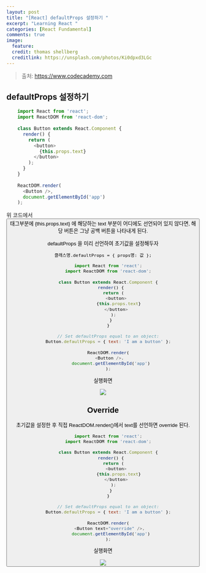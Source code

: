 ```yaml
---
layout: post
title: "[React] defaultProps 설정하기 "
excerpt: "Learning React "
categories: [React Fundamental] 
comments: true
image:
  feature:
  credit: thomas shellberg
  creditlink: https://unsplash.com/photos/Ki0dpxd3LGc
---
```


>출처: https://www.codecademy.com

## defaultProps 설정하기 

```javascript
    import React from 'react';
    import ReactDOM from 'react-dom';
    
    class Button extends React.Component {
      render() {
        return (
          <button>
            {this.props.text}
          </button>
        );
      }
    }
    
    ReactDOM.render(
      <Button />, 
      document.getElementById('app')
    );
```

위 코드에서 <button> 태그부분에 {this.props.text} 에 해당하는 text 부분이 어디에도 선언되어 있지 않다면,
해당 버튼은 그냥 공백 버튼을 나타내게 된다.

defaultProps 을 미리 선언하여 초기값을 설정해두자

` 클래스명.defaultProps = { props명: 값 }; `

```javascript
    import React from 'react';
    import ReactDOM from 'react-dom';
    
    class Button extends React.Component {
      render() {
        return (
          <button>
            {this.props.text}
          </button>
        );
      }
    }
    
    // Set defaultProps equal to an object:
    Button.defaultProps = { text: 'I am a button' };
    
    ReactDOM.render(
      <Button />, 
      document.getElementById('app')
    );
```

실행화면

<img src='https://cdn-images-1.medium.com/max/1600/1*Q2K0s77p-JW6jBj6Ue1B7Q.png'>

## Override

초기값을 설정한 후 직접 ReactDOM.render()에서 text를 선언하면 override 된다.

```javascript
    import React from 'react';
    import ReactDOM from 'react-dom';
    
    class Button extends React.Component {
      render() {
        return (
          <button>
            {this.props.text}
          </button>
        );
      }
    }
    
    // Set defaultProps equal to an object:
    Button.defaultProps = { text: 'I am a button' };
    
    ReactDOM.render(
      <Button text="override" />, 
      document.getElementById('app')
    );
```

실행화면

<img src='https://cdn-images-1.medium.com/max/1600/1*-939xD4d-oIUozZA7ZwLUg.png'>

